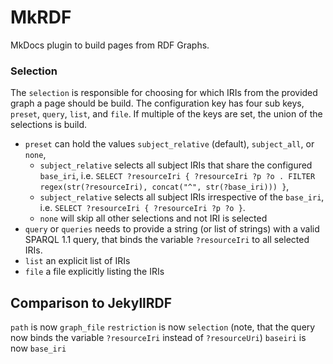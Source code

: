 # MkRDF

MkDocs plugin to build pages from RDF Graphs.


### Selection

The `selection` is responsible for choosing for which IRIs from the provided graph a page should be build.
The configuration key has four sub keys, `preset`, `query`, `list`, and `file`. If multiple of the keys are set, the union of the selections is build.

- `preset` can hold the values `subject_relative` (default), `subject_all`, or `none`,
  - `subject_relative` selects all subject IRIs that share the configured `base_iri`, i.e. `SELECT ?resourceIri { ?resourceIri ?p ?o . FILTER regex(str(?resourceIri), concat("^", str(?base_iri))) }`,
  - `subject_relative` selects all subject IRIs irrespective of the `base_iri`, i.e. `SELECT ?resourceIri { ?resourceIri ?p ?o }`.
  - `none` will skip all other selections and not IRI is selected
- `query` or `queries` needs to provide a string (or list of strings) with a valid SPARQL 1.1 query, that binds the variable `?resourceIri` to all selected IRIs.
- `list` an explicit list of IRIs
- `file` a file explicitly listing the IRIs

## Comparison to JekyllRDF

`path` is now `graph_file`
`restriction` is now `selection` (note, that the query now binds the variable `?resourceIri` instead of `?resourceUri`)
`baseiri` is now `base_iri`
